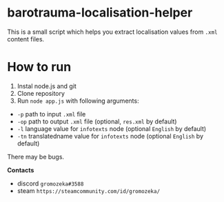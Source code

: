 # barotrauma-localisation-helper
This is a small script which helps you extract localisation values from `.xml` content files.

# How to run
1. Instal node.js and git
2. Clone repository
3. Run `node app.js` with following arguments:
- `-p` <value> path to input `.xml` file
- `-op` <value> path to output `.xml` file (optional, `res.xml` by default)
- `-l` <value> language value for `infotexts` node (optional `English` by default)
- `-tn` <value> translatedname value for `infotexts` node (optional `English` by default)

There may be bugs.

__Contacts__
- discord `gromozeka#3588`
- steam `https://steamcommunity.com/id/gromozeka/`

